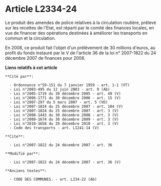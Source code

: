 # Article L2334-24

Le produit des amendes de police relatives à la circulation routière, prélevé sur les recettes de l'Etat, est réparti par le
comité des finances locales, en vue de financer des opérations destinées à améliorer les transports en commun et la
circulation. 

En 2008, ce produit fait l'objet d'un prélèvement de 30 millions d'euros, au profit du fonds instauré par le V de l'article
36 de la loi n° 2007-1822 du 24 décembre 2007 de finances pour 2008.

**Liens relatifs à cet article**

	**Cité par**:

	  - Ordonnance n°59-151 du 7 janvier 1959 - art. 1-1 (VT)
	  - Loi n°2003-495 du 12 juin 2003 - art. 9 (Ab)
	  - Loi n°2005-1719 du 30 décembre 2005 - art. 49 (V)
	  - Loi n°2006-1771 du 30 décembre 2006 - art. 15 (V)
	  - Loi n°2007-297 du 5 mars 2007 - art. 5 (VD)
	  - Loi n°2007-1824 du 25 décembre 2007 - art. 104 (V)
	  - Loi n°2007-1824 du 25 décembre 2007 - art. 3 (V)
	  - Loi n°2008-1443 du 30 décembre 2008 - art. 3 (V)
	  - Loi n°2009-1674 du 30 décembre 2009 - art. 3 (V)
	  - Loi n°2010-1658 du 29 décembre 2010 - art. 3 (V)
	  - Code des transports - art. L1241-14 (V)

	**Cite**:

	  - Loi n°2007-1822 du 24 décembre 2007 - art. 36

	**Modifié par**:

	  - Loi n°2007-1822 du 24 décembre 2007 - art. 36 (V)

	**Anciens textes**:

	  - CODE DES COMMUNES. - art. L234-22 (Ab)
